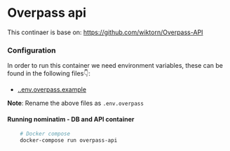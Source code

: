 # Overpass api

This continaer is base on: https://github.com/wiktorn/Overpass-API

### Configuration

In order to run this container we need environment variables, these can be found in the following files👇:

- [..env.overpass.example](./../../envs/.env.overpass.example)

**Note**: Rename the above files as `.env.overpass`

#### Running nominatim - DB and API container

```sh
    # Docker compose
    docker-compose run overpass-api
```
